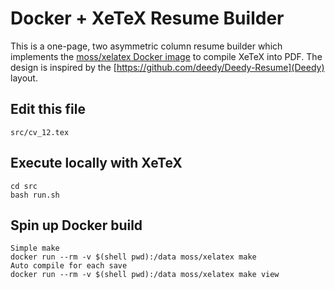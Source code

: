 # Docker + XeTeX Resume Builder

This is a one-page, two asymmetric column resume builder which implements the [moss/xelatex Docker image](https://hub.docker.com/r/moss/xelatex) to compile XeTeX into PDF. The design is inspired by the [https://github.com/deedy/Deedy-Resume](Deedy) layout.

## Edit this file
```
src/cv_12.tex
```

## Execute locally with XeTeX
```
cd src
bash run.sh
```

## Spin up Docker build
```
Simple make
docker run --rm -v $(shell pwd):/data moss/xelatex make
Auto compile for each save
docker run --rm -v $(shell pwd):/data moss/xelatex make view
```